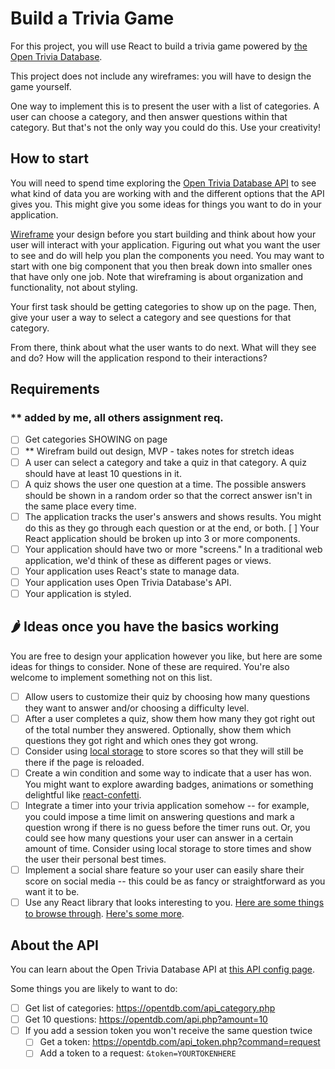 # Build a Trivia Game

For this project, you will use React to build a trivia game powered by [the Open Trivia Database](https://opentdb.com/).

This project does not include any wireframes: you will have to design the game yourself. 

One way to implement this is to present the user with a list of categories. A user can choose a category, and then answer questions within that category. But that's not the only way you could do this. Use your creativity!

## How to start

You will need to spend time exploring the [Open Trivia Database API](https://opentdb.com/) to see what kind of data you are working with and the different options that the API gives you. This might give you some ideas for things you want to do in your application.

[Wireframe](https://balsamiq.com/learn/articles/what-are-wireframes) your design before you start building and think about how your user will interact with your application. Figuring out what you want the user to see and do will help you plan the components you need. You may want to start with one big component that you then break down into smaller ones that have only one job. Note that wireframing is about organization and functionality, not about styling.

Your first task should be getting categories to show up on the page. Then, give your user a way to select a category and see questions for that category.

From there, think about what the user wants to do next. What will they see and do? How will the application respond to their interactions?

## Requirements

### ** added by me, all others assignment req.

- [ ] Get categories SHOWING on page
- [ ] ** Wirefram build out design, MVP - takes notes for stretch ideas
- [ ] A user can select a category and take a quiz in that category. A quiz should have at least 10 questions in it.
- [ ] A quiz shows the user one question at a time. The possible answers should be shown in a random order so that the correct answer isn't in the same place every time.
- [ ] The application tracks the user's answers and shows results. You might do this as they go through each question or at the end, or both.
  [ ] Your React application should be broken up into 3 or more components.
- [ ] Your application should have two or more "screens." In a traditional web application, we'd think of these as different pages or views.
- [ ] Your application uses React's state to manage data.
- [ ] Your application uses Open Trivia Database's API.
- [ ] Your application is styled.

## 🌶️ Ideas once you have the basics working

You are free to design your application however you like, but here are some ideas for things to consider. None of these are required. You're also welcome to implement something not on this list. 

- [ ] Allow users to customize their quiz by choosing how many questions they want to answer and/or choosing a difficulty level.
- [ ] After a user completes a quiz, show them how many they got right out of the total number they answered. Optionally, show them which questions they got right and which ones they got wrong.
- [ ] Consider using [local storage](https://developer.mozilla.org/en-US/docs/Web/API/Window/localStorage) to store scores so that they will still be there if the page is reloaded. 
- [ ] Create a win condition and some way to indicate that a user has won. You might want to explore awarding badges, animations or something delightful like [react-confetti](https://github.com/alampros/react-confetti).
- [ ] Integrate a timer into your trivia application somehow -- for example, you could impose a time limit on answering questions and mark a question wrong if there is no guess before the timer runs out. Or, you could see how many questions your user can answer in a certain amount of time. Consider using local storage to store times and show the user their personal best times.
- [ ] Implement a social share feature so your user can easily share their score on social media -- this could be as fancy or straightforward as you want it to be.
- [ ] Use any React library that looks interesting to you. [Here are some things to browse through](https://github.com/enaqx/awesome-react). [Here's some more](https://github.com/brillout/awesome-react-components).

## About the API

You can learn about the Open Trivia Database API at [this API config page](https://opentdb.com/api_config.php).

Some things you are likely to want to do:

- [ ] Get list of categories: https://opentdb.com/api_category.php
- [ ] Get 10 questions: https://opentdb.com/api.php?amount=10
- [ ] If you add a session token you won't receive the same question twice
  - [ ] Get a token: https://opentdb.com/api_token.php?command=request
  - [ ] Add a token to a request: `&token=YOURTOKENHERE`
